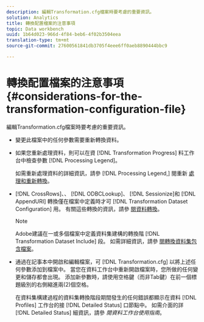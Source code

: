```yaml
---
description: 編輯Transformation.cfg檔案時要考慮的重要資訊。
solution: Analytics
title: 轉換配置檔案的注意事項
topic: Data workbench
uuid: 1b64d023-966d-4f84-beb6-4f02b3504eea
translation-type: tm+mt
source-git-commit: 27600561841db3705f4eee6ff0aeb8890444bbc9

---
```



# 轉換配置檔案的注意事項{#considerations-for-the-transformation-configuration-file}

編輯Transformation.cfg檔案時要考慮的重要資訊。

* 變更此檔案中的任何參數需要重新轉換資料。
* 如果您重新處理資料，則可以在資 [!DNL Transformation Progress] 料工作台中檢查參數 [!DNL Processing Legend]。

   如需重新處理資料的詳細資訊，請參 [!DNL Processing Legend,] 閱重新 [處理和重新轉換](../../../home/c-dataset-const-proc/c-reproc-retrans/c-unst-reproc-retrans.md)。

* [!DNL CrossRows]、、 [!DNL ODBCLookup]、 [!DNL Sessionize]和 [!DNL AppendURI] 轉換僅在檔案中定義時才可 [!DNL Transformation Dataset Configuration] 用。 有關這些轉換的資訊，請參 [閱資料轉換](../../../home/c-dataset-const-proc/c-data-trans/c-abt-transf.md)。

   >[!NOTE]
   >
   >Adobe建議在一或多個檔案中定義資料集建構的轉換階 [!DNL Transformation Dataset Include] 段。 如需詳細資訊，請參 [閱轉換資料集包含檔案](../../../home/c-dataset-const-proc/c-dataset-inc-files/c-types-dataset-inc-files/c-trans-dataset-inc-files.md#concept-c64aa78ed9ce40b8a0f4932c82ff5ace)。

* 通過在記事本中開啟和編輯檔案，可 [!DNL Transformation.cfg] 以將上述任何參數添加到檔案中。 當您在資料工作台中重新開啟檔案時，您所做的任何變更和儲存都會出現。 添加新參數時，請使用空格鍵（而非Tab鍵）在前一個標題級別的右側縮進兩(2)個空格。

   在資料集構建過程的資料集轉換階段期間發生的任何錯誤都顯示在資料 [!DNL Profiles] 工作台的接 [!DNL Detailed Status] 口節點中。 如需介面的詳 [!DNL Detailed Status] 細資訊，請參 *閱資料工作台使用指南*。

